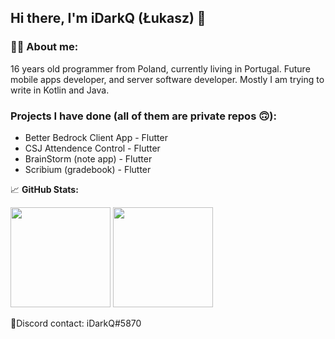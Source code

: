
## Hi there, I'm iDarkQ (Łukasz) 👋

### 🧒🏼 **About me:**
16 years old programmer from Poland, currently living in Portugal. Future mobile apps developer, and server software developer. Mostly I am trying to write in Kotlin and Java.

### Projects I have done (all of them are private repos 🙃):
- Better Bedrock Client App - Flutter
- CSJ Attendence Control - Flutter
- BrainStorm (note app) - Flutter
- Scribium (gradebook) - Flutter

📈 **GitHub Stats:**

<p>
  <img height="160em" src="https://github-readme-stats-lilac-beta-32.vercel.app/api?username=iDarkQ&show_icons=true&hide_border=true&&count_private=true&include_all_commits=true" />
  <img height="160em" src="https://github-readme-stats-lilac-beta-32.vercel.app/api/top-langs/?username=iDarkQ&exclude_repo=KNN-Image-Classification&show_icons=true&hide_border=true&layout=compact&langs_count=8"/>
</p>

📱Discord contact: iDarkQ#5870
